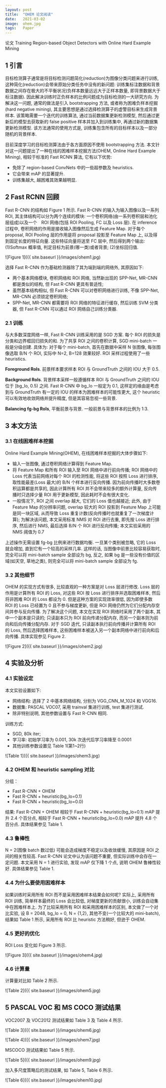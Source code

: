 ```yaml
---
layout: post
title:  "OHEM 论文阅读"
date:   2021-03-02
image:  ohem.jpg
tags:   Paper
---
```


论文 Training Region-based Object Detectors with Online Hard Example Mining

## 1 引言

目标检测算子通常是将目标检测问题简化(reduction)为图像分类问题来进行训练, 这种简化(reduction)会带来原始分类任务中没有的新问题: 训练集标注数据和背景数据之间存在极大的不平衡状况(负样本数量远远大于正样本数量, 即背景数据大于标注数据). 因此解决训练时正负样本的比例问题成为目标检测的一大研究方向. 为解决这一问题, 通常的做法是引入 bootstrapping 方法, 或者称为困难负样本挖掘(hard negative mining), 其主要思想是通过选择检测算子的虚警目标来生成背景样本. 该策略需要一个迭代的训练算法, 通过当前数据集更新检测模型, 然后通过更新后的模型去获取新的 false positive 样本并加入到训练集中, 再通过新的数据集更新检测模型. 该方法通常的使用方式是, 训练集包含所有的目标样本以及一部分随机的背景样本.

目前深度学习的目标检测算法由于各方面原因不使用 bootstrapping 方法. 本文针对这一问题提出了一种在线的困难样本挖掘方法(OHEM, Online Hard Example Mining), 相较于标准的 Fast RCNN 算法, 它有以下优势:

- 免除了 region-based ConvNets 中的一些超参数及 heuristics.
- 它会带来 mAP 的显著提升.
- 训练集越大, 越困难其效果越明显.

## 2 Fast RCNN 回顾

Fast R-CNN 的结构如 Figure 1 所示. Fast R-CNN 的输入为输入图像以及一系列 ROI, 其主体结构可以分为两个连续的模块: 一个卷积网络(由一系列卷积层和池化层组成)以及一个　ROI 网络(包括 ROI Pooling, FC 以及 Loss 层). 在 inference 过程中, 卷积网络的作用是接收输入图像然后生成 Feature Map. 对于每个 proposal, ROI Pooling 层的作用是将 proposal 投影至 Feature Map 上, 以及得到固定长度的特征向量. 这些特征向量将送至 FC 层中, 然后得到两个输出: (1)Softmax 概率值, 判定目标为前景(哪一类)或者背景; (2)坐标回归值.

![Figure 1]({{ site.baseurl }}/images/ohem1.jpg)

选择 Fast R-CNN 作为基础检测器除了其为端到端的网络外, 其原因如下: 
- 两个基本网络模块, 卷积网络和 ROI 网络, 当然新出现的 SPP-Net, MR-CNN 都是类似的结构, 但 Fast R-CNN 更具有普适性; 
- 虽然基本结构相似, 但 Fast R-CNN 可以对卷积网络进行训练, 不像 SPP-Net, MR-CNN 必须锁定卷积网络;
- SPP-Net, MR-CNN 都需要将 ROI 网络的特征进行缓存, 然后训练 SVM 分类器, 但 Fast R-CNN 可以通过 ROI 网络自己训练分类器.

### 2.1 训练

与大多数深度网络一样, Fast R-CNN 训练采用的是 SGD 方案. 每个 ROI 的损失是分类和边界框回归损失的和. 为了共享 ROI 之间的卷积计算, SGD mini-batch 一般是分级创建. 具体为: 对于每个 mini-batch, 首先在数据中采样 N 张图像, 每张图像选取 B/N 个 ROI, 实际中 N=2, B=128 效果较好. ROI 采样过程使用了一些 heuristics.

**Foreground RoIs**. 前景样本要求样本 ROI 与 GroundTruth 之间的 IOU 大于 0.5.

**Background RoIs**. 背景样本采样一般遵循样本 ROI 与 GroundTruth 之间的 IOU 位于 [bg_lo, 0.5) 之间. Fast R-CNN 中 bg_lo 一般定为 0.1, 这样定的缘由是考虑到与 GroundTruth 有一定的 IOU 的样本为困难样本的可能性更大, 这个 heuristic 可以有效地收敛网络并提升精度, 但是其容易忽视一些背景.

**Balancing fg-bg RoIs**, 平衡前景与背景. 一般前景与背景样本的比例为 1:3.

## 3 本文方法

### 3.1 在线困难样本挖掘

Online Hard Example Mining(OHEM), 在线困难样本挖掘的大体步骤如下:
- 输入一张图像, 通过卷积网络计算得到 Feature Map.
- 将 Feature Map 和所有 ROI 输入至 ROI 网络中进行前向传播; ROI 网络中的 Loss 代表当前网络对每个 ROI 的检测性能, 将这些 ROI 按照 Loss 进行排序, 取性能最差(Loss 最大)的 B/N 个样本进行反向传播. 因为前向传播时大多数卷积运算都是共享的, 因此计算所有 ROI 并不会带来较多的额外计算量, 反向传播时只选择少量 ROI 用于更新模型, 因此耗时不会有很大变化.
- 一般情况下, ROI 之间 overlap 越大, 它们的 Loss 值也越接近; 此外, 由于 Feature Map 的分辨率问题, overlap 较大的 ROI 投影到 Feature Map 上可能是同一块区域, 从而导致 Loss 重复计数(反向传播时也就重复了一次梯度计算); 为解决该问题, 本文采用标准 NMS 对 ROI 进行去重, 即先按 Loss 进行排序, 然后进行 NMS, 最后选择 B/N 个 ROI 进行反向传播; 本文实验采用的 NMS 阈值为 0.7

上述操作无需设置 fg-bg 比例来进行数据均衡. 一旦某个类别被忽略, 它的 Loss 就会增加, 直到它有一个较高的采样几率. 这样的话, 当图像中前景比较容易获取时, 完全可以将 mini-batch sample 全部设为 bg, 反之, 如果 bg 是一些没有价值的区域(如天空, 草地之类), 则完全可以将 mini-batch sample 全部设为 fg.

### 3.2 其他细节

OHEM 的实现方式有很多, 比较直观的一种方案是对 Loss 层进行修改. Loss 层的作用是计算所有 ROI 的 Loss, 对这些 ROI 按 Loss 进行排序并选取困难样本, 然后将非困难 ROI 的 Loss 都设为 0. 但是这种方案的实现效率很低, 因为即使多数 ROI 的 Loss 已经置为 0 且不参与梯度更新, 但是 ROI 网络仍然为它们分配内存空间并参与反向传播. 为了解决这个问题, 本文在实现 ROI 网络时采用了两个副本, 其中一个副本是只读的; 只读副本只为 ROI 前向传递分配内存, 而另一个副本则为前向和后向传播分配内存. 对于 SGD 迭代, 只读副本执行前向传播并计算所有 ROI 的 Loss, 然后选择困难样本, 这些困难样本被送入另一个副本网络中进行前向和后向传播. 具体实现参见 Figure 2.

![Figure 2]({{ site.baseurl }}/images/ohem2.jpg)

## 4 实验及分析

### 4.1 实验设定

本文实验设置如下:
- 网络结构: 选择了 2 中基本网络结构, 分别为 VGG_CNN_M_1024 和 VGG16.
- 数据集: PASCAL VOC07, 采用 trainval 集进行训练, test 集进行测试.
- 除非特别说明, 其他参数设置与 Fast R-CNN 相同.

训练方式:
- SGD, 80k iter;
- 学习率: 初始学习率为 0.001, 30k 次迭代后学习率降至 0.0001
- 其他训练参数设置见 Table 1(第1~2行)

![Table 1]({{ site.baseurl }}/images/ohem3.jpg)

### 4.2 OHEM 和 heuristic sampling 对比

分组：
- Fast R-CNN + OHEM
- Fast R-CNN + heuristic(bg_lo=0.1)
- Fast R-CNN + heuristic(bg_lo=0.0)

结果: Fast R-CNN + OHEM 相较于 Fast R-CNN + heuristic(bg_lo=0.1) mAP 提升 2.4 个百分点, 相较于 Fast R-CNN + heuristic(bg_lo=0.0) mAP 提升 4.8 个百分点. 具体结果参见 Table 1.

### 4.3 鲁棒性

N = 2(图像 batch 数过低) 可能会造成梯度不稳定以及收敛缓慢, 其原因是 ROI 之间的相关性较高. Fast R-CNN 论文中认为该问题不重要,  但实际训练中会存在一定问题. 本文采用 N = 1 进行实验, 发现 mAP 仅下降 1 个点, 说明 OHEM 鲁棒性较好. 具体结果参见 Table 1.

### 4.4 为什么要使用困难样本

如果训练时采用所有 ROI 而不是采用困难样本结果会如何呢? 实际上, 采用所有 ROI 训练, 简单样本最终的 Loss 会比较低, 对梯度更新的贡献很小, 训练会自动集中在困难样本上. 为了比较采用所有 ROI 和采用困难样本的区别, 本文做了一个对比实验, 设 B = 2048, bg_lo = 0, N = {1,2}, 其他不变(一个比较大的 mini-batch), 结果如 Table 1 所示, 采用所有 ROI 比 heuristic 方法稍好, 但逊于 OHEM.

### 4.5 更好的优化

ROI Loss 变化如 Figure 3 所示.

![Figure 3]({{ site.baseurl }}/images/ohem4.jpg)

### 4.6 计算量

计算量对比如 Table 2 所示.

![Table 2]({{ site.baseurl }}/images/ohem5.jpg)

## 5 PASCAL VOC 和 MS COCO 测试结果

VOC2007 及 VOC2012 测试结果如 Table 3 及 Table 4 所示.

![Table 3]({{ site.baseurl }}/images/ohem6.jpg)

![Table 4]({{ site.baseurl }}/images/ohem7.jpg)

MSCOCO 测试结果如 Table 5 所示.

![Table 5]({{ site.baseurl }}/images/ohem9.jpg)

加入多尺度策略后的测试结果, 如 Table 5,  Table 6 所示.

![Table 6]({{ site.baseurl }}/images/ohem10.jpg)
